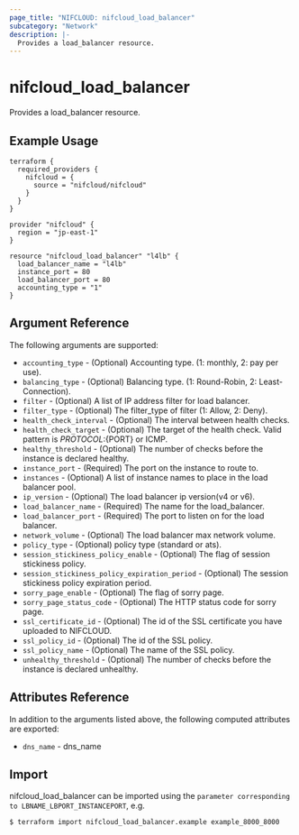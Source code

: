 ```yaml
---
page_title: "NIFCLOUD: nifcloud_load_balancer"
subcategory: "Network"
description: |-
  Provides a load_balancer resource.
---
```


# nifcloud_load_balancer

Provides a load_balancer resource.

## Example Usage

```hcl
terraform {
  required_providers {
    nifcloud = {
      source = "nifcloud/nifcloud"
    }
  }
}

provider "nifcloud" {
  region = "jp-east-1"
}

resource "nifcloud_load_balancer" "l4lb" {
  load_balancer_name = "l4lb"
  instance_port = 80
  load_balancer_port = 80
  accounting_type = "1"
}

```

## Argument Reference

The following arguments are supported:


* `accounting_type` - (Optional) Accounting type. (1: monthly, 2: pay per use).
* `balancing_type` - (Optional) Balancing type. (1: Round-Robin, 2: Least-Connection).
* `filter` - (Optional) A list of IP address filter for load balancer.
* `filter_type` - (Optional) The filter_type of filter (1: Allow, 2: Deny).
* `health_check_interval` - (Optional) The interval between health checks.
* `health_check_target` - (Optional) The target of the health check. Valid pattern is ${PROTOCOL}:${PORT} or ICMP.
* `healthy_threshold` - (Optional) The number of checks before the instance is declared healthy.
* `instance_port` - (Required) The port on the instance to route to.
* `instances` - (Optional) A list of instance names to place in the load balancer pool.
* `ip_version` - (Optional) The load balancer ip version(v4 or v6).
* `load_balancer_name` - (Required) The name for the load_balancer.
* `load_balancer_port` - (Required) The port to listen on for the load balancer.
* `network_volume` - (Optional) The load balancer max network volume.
* `policy_type` - (Optional) policy type (standard or ats).
* `session_stickiness_policy_enable` - (Optional) The flag of session stickiness policy.
* `session_stickiness_policy_expiration_period` - (Optional) The session stickiness policy expiration period.
* `sorry_page_enable` - (Optional) The flag of sorry page.
* `sorry_page_status_code` - (Optional) The HTTP status code for sorry page.
* `ssl_certificate_id` - (Optional) The id of the SSL certificate you have uploaded to NIFCLOUD.
* `ssl_policy_id` - (Optional) The id of the SSL policy.
* `ssl_policy_name` - (Optional) The name of the SSL policy.
* `unhealthy_threshold` - (Optional) The number of checks before the instance is declared unhealthy.

## Attributes Reference

In addition to the arguments listed above, the following computed attributes are exported:


* `dns_name` - dns_name


## Import

nifcloud_load_balancer can be imported using the `parameter corresponding to LBNAME_LBPORT_INSTANCEPORT`, e.g.

```
$ terraform import nifcloud_load_balancer.example example_8000_8000
```
